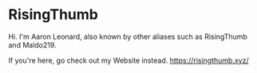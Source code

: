 # RisingThumb
Hi. I'm Aaron Leonard, also known by other aliases such as RisingThumb and Maldo219.

If you're here, go check out my Website instead. https://risingthumb.xyz/
